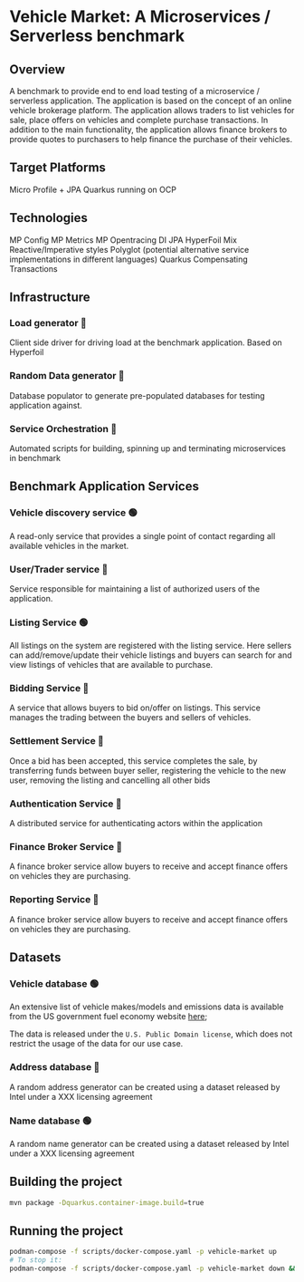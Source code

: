 # Vehicle Market: A Microservices / Serverless benchmark

## Overview

A benchmark to provide end to end load testing of a microservice / serverless application. 
The application is based on the concept of an online vehicle brokerage platform.
The application allows traders to list vehicles for sale, place offers on vehicles and complete purchase transactions.
In addition to the main functionality, the application allows finance brokers to provide quotes to purchasers to help finance the purchase of their vehicles.

## Target Platforms
Micro Profile + JPA
Quarkus running on OCP

## Technologies
MP Config
MP Metrics
MP Opentracing
DI
JPA
HyperFoil
Mix Reactive/Imperative styles
Polyglot (potential alternative service implementations in different languages)
Quarkus
Compensating Transactions

## Infrastructure

### Load generator :red_circle:
Client side driver for driving load at the benchmark application. Based on Hyperfoil

### Random Data generator :red_circle:
Database populator to generate pre-populated databases for testing application against.

### Service Orchestration :red_circle:
Automated scripts for building, spinning up and terminating microservices in benchmark

## Benchmark Application Services

### Vehicle discovery service :green_circle:
A read-only service that provides a single point of contact regarding all available vehicles in the market. 

### User/Trader service :red_circle:
Service responsible for maintaining a list of authorized users of the application.

### Listing Service :green_circle:
All listings on the system are registered with the listing service.  Here sellers can add/remove/update their vehicle listings and buyers can search for and view listings of vehicles that are available to purchase.

### Bidding Service :red_circle:
A service that allows buyers to bid on/offer on listings.  This service manages the trading between the buyers and sellers of vehicles.

### Settlement Service :red_circle:
Once a bid has been accepted, this service completes the sale, by transferring funds between buyer seller, registering the vehicle to the new user, removing the listing and cancelling all other bids

### Authentication Service :red_circle:
A distributed service for authenticating actors within the application

### Finance Broker Service :red_circle: 
A finance broker service allow buyers to receive and accept finance offers on vehicles they are purchasing.

### Reporting Service :red_circle:
A finance broker service allow buyers to receive and accept finance offers on vehicles they are purchasing.

## Datasets

### Vehicle database :green_circle:
An extensive list of vehicle makes/models and emissions data is available from the US government fuel economy website [here](https://www.fueleconomy.gov/feg/ws/index.shtml);

The data is released under the `U.S. Public Domain license`, which does not restrict the usage of the data for our use case.

### Address database :red_circle:
A random address generator can be created using a dataset released by Intel under a XXX licensing agreement

### Name database :green_circle:
A random name generator can be created using a dataset released by Intel under a XXX licensing agreement

## Building the project

```bash
mvn package -Dquarkus.container-image.build=true
```

## Running the project

```bash
podman-compose -f scripts/docker-compose.yaml -p vehicle-market up
# To stop it:
podman-compose -f scripts/docker-compose.yaml -p vehicle-market down && podman volume rm vehicle-market_pgdata
```